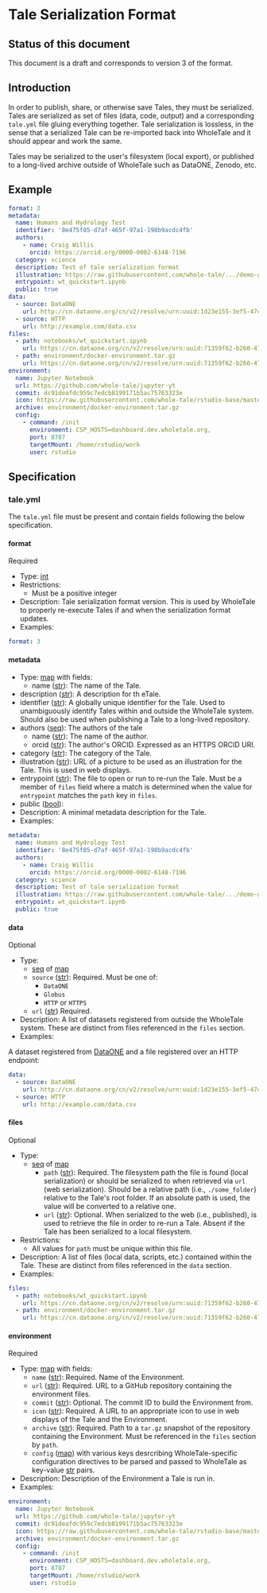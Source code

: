 # Tale Serialization Format

## Status of this document

This document is a draft and corresponds to version 3 of the format.

## Introduction

In order to publish, share, or otherwise save Tales, they must be serialized.
Tales are serialized as set of files (data, code, output) and a corresponding `tale.yml` file gluing everything together.
Tale serialization is lossless, in the sense that a serialized Tale can be re-imported back into WholeTale and it should appear and work the same.

Tales may be serialized to the user's filesystem (local export), or published to a long-lived archive outside of WholeTale such as DataONE, Zenodo, etc.

## Example

```yml
format: 3
metadata:
  name: Humans and Hydrology Test
  identifier: '8e475f85-d7af-465f-97a1-198b9acdc4fb'
  authors: 
    - name: Craig Willis
      orcid: https://orcid.org/0000-0002-6148-7196
  category: science
  description: Test of tale serialization format
  illustration: https://raw.githubusercontent.com/whole-tale/.../demo-graph2.jpg
  entrypoint: wt_quickstart.ipynb
  public: true
data:
  - source: DataONE
    url: http://cn.dataone.org/cn/v2/resolve/urn:uuid:1d23e155-3ef5-47c6-9612-027c80855e8d
  - source: HTTP
    url: http://example.com/data.csv
files:
  - path: notebooks/wt_quickstart.ipynb
    url: https://cn.dataone.org/cn/v2/resolve/urn:uuid:71359f62-b260-4793-a866-418f7fa73aaa 
  - path: environment/docker-environment.tar.gz
    url: https://cn.dataone.org/cn/v2/resolve/urn:uuid:71359f62-b260-4793-a866-418f7fa73aaa 
environment:
  name: Jupyter Notebook
  url: https://github.com/whole-tale/jupyter-yt
  commit: dc91deafdc959c7edcb8199171b5ac75763323e
  icon: https://raw.githubusercontent.com/whole-tale/rstudio-base/master/RStudio-Ball.png
  archive: environment/docker-environment.tar.gz
  config:  
    - command: /init
      environment: CSP_HOSTS=dashboard.dev.wholetale.org,
      port: 8787
      targetMount: /home/rstudio/work
      user: rstudio
```

## Specification

### tale.yml

The `tale.yml` file must be present and contain fields following the below specification.

#### format

Required

- Type: [int](http://yaml.org/spec/1.2/spec.html#tag/repository/int)
- Restrictions:
  - Must be a positive integer
- Description: Tale serialization format version. This is used by WholeTale to properly re-execute Tales if and when the serialization format updates.
- Examples:

```yml
format: 3
```

#### metadata

- Type: [map](http://yaml.org/spec/1.2/spec.html#tag/repository/map) with fields:
  - name ([str](http://yaml.org/spec/1.2/spec.html#tag/repository/str)): The name of the Tale.
 - description ([str](http://yaml.org/spec/1.2/spec.html#tag/repository/str)): A description for th eTale.
  - identifier ([str](http://yaml.org/spec/1.2/spec.html#tag/repository/str)): A globally unique identifier for the Tale. Used to unambiguously identify Tales within and outside the WholeTale system. Should also be used when publishing a Tale to a long-lived repository.
  - authors ([seq](http://yaml.org/spec/1.2/spec.html#tag/repository/seq)): The authors of the tale
    - name ([str](http://yaml.org/spec/1.2/spec.html#tag/repository/str)): The name of the author.
    - orcid ([str](http://yaml.org/spec/1.2/spec.html#tag/repository/str)): The author's ORCID. Expressed as an HTTPS ORCID URI.
  - category ([str](http://yaml.org/spec/1.2/spec.html#tag/repository/str)): The category of the Tale.
  - illustration ([str](http://yaml.org/spec/1.2/spec.html#tag/repository/str)): URL of a picture to be used as an illustration for the Tale. This is used in web displays.
  - entrypoint ([str](http://yaml.org/spec/1.2/spec.html#tag/repository/str)): The file to open or run to re-run the Tale. Must be a member of `files` field where a match is determined when the value for `entrypoint` matches the `path` key in `files`.
  - public ([bool](http://yaml.org/spec/1.2/spec.html#tag/repository/bool)):
- Description: A minimal metadata description for the Tale.
- Examples:

```yml
metadata:
  name: Humans and Hydrology Test
  identifier: '8e475f85-d7af-465f-97a1-198b9acdc4fb'
  authors: 
    - name: Craig Willis
      orcid: https://orcid.org/0000-0002-6148-7196
  category: science
  description: Test of tale serialization format
  illustration: https://raw.githubusercontent.com/whole-tale/.../demo-graph2.jpg
  entrypoint: wt_quickstart.ipynb
  public: true

  ```
#### data

Optional

- Type: 
  - [seq](http://yaml.org/spec/1.2/spec.html#tag/repository/seq) of [map](http://yaml.org/spec/1.2/spec.html#tag/repository/map)
  - `source` ([str](http://yaml.org/spec/1.2/spec.html#tag/repository/str)): Required. Must be one of:
    - `DataONE`
    - `Globus`
    - `HTTP` or `HTTPS`
  - `url` ([str](http://yaml.org/spec/1.2/spec.html#tag/repository/str)) Required.
- Description: A list of datasets registered from outside the WholeTale system. These are distinct from files referenced in the `files` section.
- Examples:

A dataset registered from [DataONE](https://search.dataone.org) and a file registered over an HTTP endpoint:

```yml
data:
  - source: DataONE
    url: http://cn.dataone.org/cn/v2/resolve/urn:uuid:1d23e155-3ef5-47c6-9612-027c80855e8d
  - source: HTTP
    url: http://example.com/data.csv
```

#### files

Optional

- Type: 
  - [seq](http://yaml.org/spec/1.2/spec.html#tag/repository/seq) of [map](http://yaml.org/spec/1.2/spec.html#tag/repository/map)
    - `path` ([str](http://yaml.org/spec/1.2/spec.html#tag/repository/str)): Required. The filesystem path the file is found (local serialization) or should be serialized to when retrieved via `url` (web serialization). Should be a relative path (i.e., `./some_folder`) relative to the Tale's root folder. If an absolute path is used, the value will be converted to a relative one.
    - `url` ([str](http://yaml.org/spec/1.2/spec.html#tag/repository/str)): Optional. When serialized to the web (i.e., published), is used to retrieve the file in order to re-run a Tale. Absent if the Tale has been serialized to a local filesystem.
- Restrictions:
  - All values for `path` must be unique within this file.
- Description: A list of files (local data, scripts, etc.) contained within the Tale. These are distinct from files referenced in the `data` section.
- Examples:

```yml
files:
  - path: notebooks/wt_quickstart.ipynb
    url: https://cn.dataone.org/cn/v2/resolve/urn:uuid:71359f62-b260-4793-a866-418f7fa73aaa 
  - path: environment/docker-environment.tar.gz
    url: https://cn.dataone.org/cn/v2/resolve/urn:uuid:71359f62-b260-4793-a866-418f7fa73aaa 
```

#### environment

Required

- Type: [map](http://yaml.org/spec/1.2/spec.html#tag/repository/map) with fields:
  - `name` ([str](http://yaml.org/spec/1.2/spec.html#tag/repository/str)): Required. Name of the Environment.
  - `url` ([str](http://yaml.org/spec/1.2/spec.html#tag/repository/str)): Required. URL to a GitHub repository containing the environment files.
  - `commit` ([str](http://yaml.org/spec/1.2/spec.html#tag/repository/str)): Optional. The commit ID to build the Environment from.
  - `icon` ([str](http://yaml.org/spec/1.2/spec.html#tag/repository/str)): Required. A URL to an appropriate icon to use in web displays of the Tale and the Environment.
  - `archive` ([str](http://yaml.org/spec/1.2/spec.html#tag/repository/str)): Required. Path to a `tar.gz` snapshot of the repository containing the Environment. Must be referenced in the `files` section by `path`.
  - `config` ([map](http://yaml.org/spec/1.2/spec.html#tag/repository/map)) with various keys desrcribing WholeTale-specific configuration directives to be parsed and passed to WholeTale as key-value [str](http://yaml.org/spec/1.2/spec.html#tag/repository/str) pairs.
- Description: Description of the Environment a Tale is run in.
- Examples:

```yml
environment:
  name: Jupyter Notebook
  url: https://github.com/whole-tale/jupyter-yt
  commit: dc91deafdc959c7edcb8199171b5ac75763323e
  icon: https://raw.githubusercontent.com/whole-tale/rstudio-base/master/RStudio-Ball.png
  archive: environment/docker-environment.tar.gz
  config:  
    - command: /init
      environment: CSP_HOSTS=dashboard.dev.wholetale.org,
      port: 8787
      targetMount: /home/rstudio/work
      user: rstudio
```
